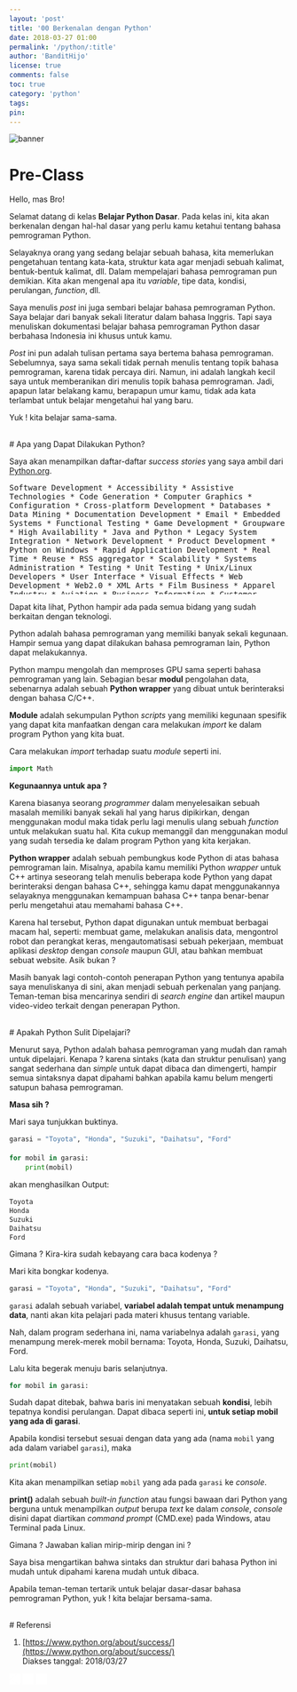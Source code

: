 ```yaml
---
layout: 'post'
title: '00 Berkenalan dengan Python'
date: 2018-03-27 01:00
permalink: '/python/:title'
author: 'BanditHijo'
license: true
comments: false
toc: true
category: 'python'
tags:
pin:
---
```


<img class="post-body-img" src="{{ site.lazyload.logo_blank_banner }}" data-echo="https://s20.postimg.cc/rjj46uizh/banner_python_00.png" alt="banner">

# Pre-Class

Hello, mas Bro!

Selamat datang di kelas **Belajar Python Dasar**. Pada kelas ini, kita akan berkenalan dengan hal-hal dasar yang perlu kamu ketahui tentang bahasa pemrograman Python.

Selayaknya orang yang sedang belajar sebuah bahasa, kita memerlukan pengetahuan tentang kata-kata, struktur kata agar menjadi sebuah kalimat, bentuk-bentuk kalimat, dll. Dalam mempelajari bahasa pemrograman pun demikian. Kita akan mengenal apa itu _variable_, tipe data, kondisi, perulangan, _function_, dll.

Saya menulis _post_ ini juga sembari belajar bahasa pemrograman Python. Saya belajar dari banyak sekali literatur dalam bahasa Inggris. Tapi saya menuliskan dokumentasi belajar bahasa pemrograman Python dasar berbahasa Indonesia ini khusus untuk kamu.

_Post_ ini pun adalah tulisan pertama saya bertema bahasa pemrograman. Sebelumnya, saya sama sekali tidak pernah menulis tentang topik bahasa pemrograman, karena tidak percaya diri. Namun, ini adalah langkah kecil saya untuk memberanikan diri menulis topik bahasa pemrograman. Jadi, apapun latar belakang kamu, berapapun umur kamu, tidak ada kata terlambat untuk belajar mengetahui hal yang baru.

Yuk ! kita belajar sama-sama.

<br>
# Apa yang Dapat Dilakukan Python?

Saya akan menampilkan daftar-daftar _success stories_ yang saya ambil dari [Python.org](https://www.python.org/about/success/).

<pre style="width:100%; height:200px; border-radius:4px; resize:none; white-space:wrap;">
Software Development
    * Accessibility
    * Assistive Technologies
    * Code Generation
    * Computer Graphics
    * Configuration
    * Cross-platform Development
    * Databases
    * Data Mining
    * Documentation Development
    * Email
    * Embedded Systems
    * Functional Testing
    * Game Development
    * Groupware
    * High Availability
    * Java and Python
    * Legacy System Integration
    * Network Development
    * Product Development
    * Python on Windows
    * Rapid Application Development
    * Real Time
    * Reuse
    * RSS aggregator
    * Scalability
    * Systems Administration
    * Testing
    * Unit Testing
    * Unix/Linux Developers
    * User Interface
    * Visual Effects
    * Web Development
    * Web2.0
    * XML

Arts
    * Film

Business
    * Apparel Industry
    * Aviation
    * Business Information
    * Customer Relationship Management (CRM)
    * Collaboration Support
    * Content Management
    * Document Management
    * Energy Efficiency
    * E-Commerce
    * Enterprise Resource Planning (ERP)
    * Financial Services
    * Fortune 500
    * GIS and Mapping
    * Hosting
    * Human Resources
    * Knowledge Management
    * Manufacturing
    * Product Development
    * Project Management
    * Quality Control, Six Sigma, Lean Manufacturing
    * Relational Online Analytical Processing (ROLAP)
    * Risk Management
    * ROI Case Study

Education
    * Post Secondary

Government
    * Administration
    * Homeland Security
    * Public Safety
    * Traffic Control, Urban Infrastructure

Scientific
    * Biology
    * Bioinformatics
    * Computational Chemistry
    * Data Visualization
    * Drug Discovery
    * GIS and Mapping
    * Scientific Programming
    * Simulation
    * Weather

Engineering
    * Energy Efficiency
    * GIS and Mapping
    * Lighting
    * Marine
    * Simulation
</pre>

Dapat kita lihat, Python hampir ada pada semua bidang yang sudah berkaitan dengan teknologi.


Python adalah bahasa pemrograman yang memiliki banyak sekali kegunaan. Hampir semua yang dapat dilakukan bahasa pemrograman lain, Python dapat melakukannya.

Python mampu mengolah dan memproses GPU sama seperti bahasa pemrograman yang lain. Sebagian besar **modul** pengolahan data, sebenarnya adalah sebuah **Python wrapper** yang dibuat untuk berinteraksi dengan bahasa C/C++.

**Module** adalah sekumpulan Python _scripts_ yang memiliki kegunaan spesifik yang dapat kita manfaatkan dengan cara melakukan _import_ ke dalam program Python yang kita buat.

Cara melakukan _import_ terhadap suatu _module_ seperti ini.
```python
import Math
```

**Kegunaannya untuk apa ?**

Karena biasanya seorang _programmer_ dalam menyelesaikan sebuah masalah memiliki banyak sekali hal yang harus dipikirkan, dengan menggunakan modul maka tidak perlu lagi menulis ulang sebuah _function_ untuk melakukan suatu hal. Kita cukup memanggil dan menggunakan modul yang sudah tersedia ke dalam program Python yang kita kerjakan.

**Python wrapper** adalah sebuah pembungkus kode Python di atas bahasa pemrograman lain. Misalnya, apabila kamu memiliki Python _wrapper_ untuk C++ artinya seseorang telah menulis beberapa kode Python yang dapat berinteraksi dengan bahasa C++, sehingga kamu dapat menggunakannya selayaknya menggunakan kemampuan bahasa C++ tanpa benar-benar perlu mengetahui atau memahami bahasa C++.

Karena hal tersebut, Python dapat digunakan untuk membuat berbagai macam hal, seperti: membuat game, melakukan analisis data, mengontrol robot dan perangkat keras, mengautomatisasi sebuah pekerjaan,  membuat aplikasi _desktop_ dengan _console_ maupun GUI, atau bahkan membuat sebuat website. Asik bukan ?

Masih banyak lagi contoh-contoh penerapan Python yang tentunya apabila saya menuliskanya di sini, akan menjadi sebuah perkenalan yang panjang. Teman-teman bisa mencarinya sendiri di _search engine_ dan artikel maupun video-video terkait dengan penerapan Python.

<br>
# Apakah Python Sulit Dipelajari?

Menurut saya, Python adalah bahasa pemrograman yang mudah dan ramah untuk dipelajari. Kenapa ? karena sintaks (kata dan struktur penulisan) yang sangat sederhana dan _simple_ untuk dapat dibaca dan dimengerti, hampir semua sintaksnya dapat dipahami bahkan apabila kamu belum mengerti satupun bahasa pemrograman.

**Masa sih ?**

Mari saya tunjukkan buktinya.

```python
garasi = "Toyota", "Honda", "Suzuki", "Daihatsu", "Ford"

for mobil in garasi:
    print(mobil)
```

akan menghasilkan Output:
```
Toyota
Honda
Suzuki
Daihatsu
Ford
```

Gimana ? Kira-kira sudah kebayang cara baca kodenya ?

Mari kita bongkar kodenya.
```python
garasi = "Toyota", "Honda", "Suzuki", "Daihatsu", "Ford"
```
`garasi` adalah sebuah variabel, **variabel adalah tempat untuk menampung data**, nanti akan kita pelajari pada materi khusus tentang variable.

Nah, dalam program sederhana ini, nama variabelnya adalah `garasi`, yang menampung merek-merek mobil bernama: Toyota, Honda, Suzuki, Daihatsu, Ford.

Lalu kita begerak menuju baris selanjutnya.
```python
for mobil in garasi:
```
Sudah dapat ditebak, bahwa baris ini menyatakan sebuah **kondisi**, lebih tepatnya kondisi perulangan. Dapat dibaca seperti ini, **untuk setiap mobil yang ada di garasi**.

Apabila kondisi tersebut sesuai dengan data yang ada (nama `mobil` yang ada dalam variabel `garasi`), maka
```python
print(mobil)
```
Kita akan menampilkan setiap `mobil` yang ada pada `garasi` ke _console_.

**print()** adalah sebuah _built-in function_ atau fungsi bawaan dari Python yang berguna untuk menampilkan _output_ berupa _text_ ke dalam _console_, _console_ disini dapat diartikan _command prompt_ (CMD.exe) pada Windows, atau Terminal pada Linux.

Gimana ? Jawaban kalian mirip-mirip dengan ini ?

Saya bisa mengartikan bahwa sintaks dan struktur dari bahasa Python ini mudah untuk dipahami karena mudah untuk dibaca.

Apabila teman-teman tertarik untuk belajar dasar-dasar bahasa pemrograman Python, yuk ! kita belajar bersama-sama.

<br>
# Referensi

1. [https://www.python.org/about/success/](https://www.python.org/about/success/)
<br>Diakses tanggal: 2018/03/27

<!-- NEXT PREV BUTTON -->
<div class="post-nav">
<a class="btn-blue-l disabled" href="#"><img style="width:20px;" src="/assets/img/logo/logo_ap.png"></a>
<a class="btn-blue-c" href="/python/"><img style="width:20px;" src="/assets/img/logo/logo_menu.png"></a>
<a class="btn-blue-r" href="/python/01-hal-yang-harus-dipersiapkan"><img style="width:20px;" src="/assets/img/logo/logo_an.png"></a>
</div>
